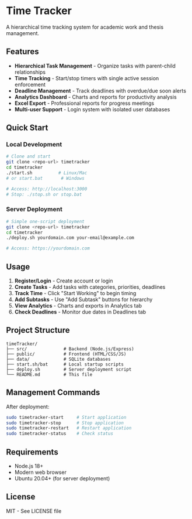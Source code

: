 # Time Tracker

A hierarchical time tracking system for academic work and thesis management.

## Features

- **Hierarchical Task Management** - Organize tasks with parent-child relationships
- **Time Tracking** - Start/stop timers with single active session enforcement
- **Deadline Management** - Track deadlines with overdue/due soon alerts
- **Analytics Dashboard** - Charts and reports for productivity analysis
- **Excel Export** - Professional reports for progress meetings
- **Multi-user Support** - Login system with isolated user databases

## Quick Start

### Local Development
```bash
# Clone and start
git clone <repo-url> timetracker
cd timetracker
./start.sh          # Linux/Mac
# or start.bat       # Windows

# Access: http://localhost:3000
# Stop: ./stop.sh or stop.bat
```

### Server Deployment
```bash
# Simple one-script deployment
git clone <repo-url> timetracker
cd timetracker
./deploy.sh yourdomain.com your-email@example.com

# Access: https://yourdomain.com
```

## Usage

1. **Register/Login** - Create account or login
2. **Create Tasks** - Add tasks with categories, priorities, deadlines  
3. **Track Time** - Click "Start Working" to begin timing
4. **Add Subtasks** - Use "Add Subtask" buttons for hierarchy
5. **View Analytics** - Charts and exports in Analytics tab
6. **Check Deadlines** - Monitor due dates in Deadlines tab

## Project Structure

```
timeTracker/
├── src/              # Backend (Node.js/Express)
├── public/           # Frontend (HTML/CSS/JS)
├── data/             # SQLite databases
├── start.sh/bat      # Local startup scripts
├── deploy.sh         # Server deployment script
└── README.md         # This file
```

## Management Commands

After deployment:
```bash
sudo timetracker-start     # Start application
sudo timetracker-stop      # Stop application
sudo timetracker-restart   # Restart application
sudo timetracker-status    # Check status
```

## Requirements

- Node.js 18+
- Modern web browser
- Ubuntu 20.04+ (for server deployment)

## License

MIT - See LICENSE file